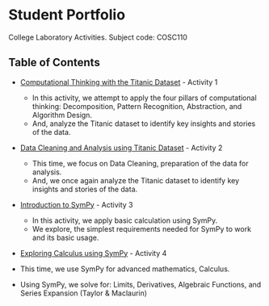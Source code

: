 # Student Portfolio
College Laboratory Activities. Subject code: COSC110 

## Table of Contents

- [Computational Thinking with the Titanic Dataset](/lab1_titanic_villareal.ipynb) - Activity 1
  - In this activity, we attempt to apply the four pillars of computational thinking: Decomposition, Pattern Recognition, Abstraction, and Algorithm Design.
  - And, analyze the Titanic dataset to identify key insights and stories of the data.
  
- [Data Cleaning and Analysis using Titanic Dataset](/lab2_titanic_villareal.ipynb) - Activity 2
  - This time, we focus on Data Cleaning, preparation of the data for analysis.
  - And, we once again analyze the Titanic dataset to identify key insights and stories of the data.
  
- [Introduction to SymPy](/lab3_sympy_villareal.ipynb) - Activity 3
  - In this activity, we apply basic calculation using SymPy.
  - We explore, the simplest requirements needed for SymPy to work and its basic usage.
    
- [Exploring Calculus using SymPy](lab4_sympy_villareal.ipynb) - Activity 4
 - This time, we use SymPy for advanced mathematics, Calculus.
 - Using SymPy, we solve for: Limits, Derivatives, Algebraic Functions, and Series Expansion (Taylor & Maclaurin)
